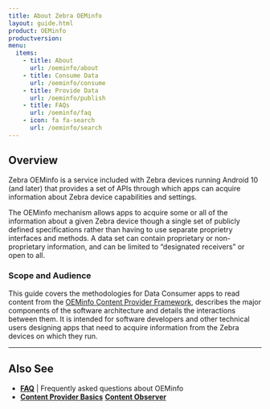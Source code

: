 ```yaml
---
title: About Zebra OEMinfo
layout: guide.html
product: OEMinfo
productversion:
menu:
  items:
    - title: About
      url: /oeminfo/about
    - title: Consume Data
      url: /oeminfo/consume
    - title: Provide Data
      url: /oeminfo/publish
    - title: FAQs
      url: /oeminfo/faq
    - icon: fa fa-search
      url: /oeminfo/search
---
```


## Overview

Zebra OEMinfo is a service included with Zebra devices running Android 10 (and later) that provides a set of APIs through which apps can acquire information about Zebra device capabilities and settings.

The OEMinfo mechanism allows apps to acquire some or all of the information about a given Zebra device though a single set of publicly defined specifications rather than having to use separate proprietry interfaces and methods. A data set can contain proprietary or non-proprietary information, and can be limited to “designated receivers” or open to all. 


### Scope and Audience

This guide covers the methodologies for Data Consumer apps to read content from the [OEMinfo Content Provider Framework](../faq/oeminfocontentproviderframework), describes the major components of the software architecture and details the interactions between them. It is intended for software developers and other technical users designing apps that need to acquire information from the Zebra devices on which they run.

-----

## Also See

* **[FAQ](../faq)** | Frequently asked questions about OEMinfo
* **[Content Provider Basics](https://developer.android.com/guide/topics/providers/content-provider-basics.html)**
**[Content Observer](https://developer.android.com/reference/android/database/ContentObserver.html)**